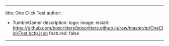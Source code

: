 ---
  title: One Click Test
  author:
  - TumbleGamer
  description: 
  logo: 
  image: 
    install: https://github.com/boxcritters/boxcritters.github.io/raw/master/tp/OneClickTest.bctp.json
  featured: false
  ---